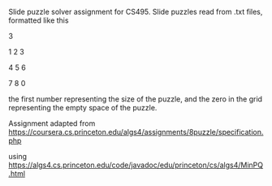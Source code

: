 Slide puzzle solver assignment for CS495. 
Slide puzzles read from .txt files, formatted like this

3

1 2 3

4 5 6

7 8 0

the first number representing the size of the puzzle, and the zero in the grid representing the empty space of the puzzle.

Assignment adapted from https://coursera.cs.princeton.edu/algs4/assignments/8puzzle/specification.php

using https://algs4.cs.princeton.edu/code/javadoc/edu/princeton/cs/algs4/MinPQ.html
